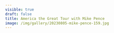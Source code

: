```yaml
---
visible: true
draft: false
title: America the Great Tour with Mike Pence
image: /img/gallery/20230805-mike-pence-159.jpg
---
```

